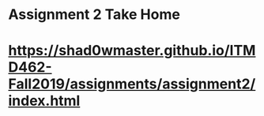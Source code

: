 # Assignment 2 Take Home
# https://shad0wmaster.github.io/ITMD462-Fall2019/assignments/assignment2/index.html
